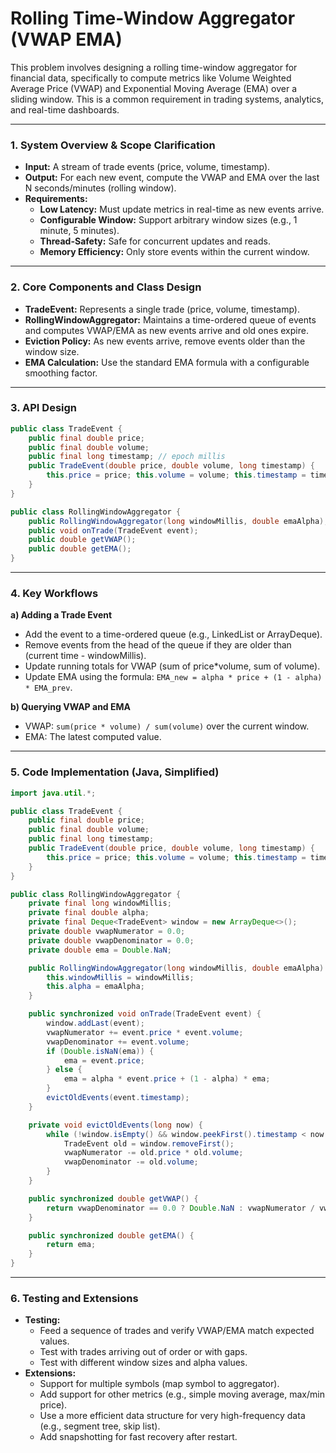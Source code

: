 # Rolling Time-Window Aggregator (VWAP EMA)

This problem involves designing a rolling time-window aggregator for financial data, specifically to compute metrics like Volume Weighted Average Price (VWAP) and Exponential Moving Average (EMA) over a sliding window. This is a common requirement in trading systems, analytics, and real-time dashboards.

---

### **1. System Overview & Scope Clarification**

- **Input:** A stream of trade events (price, volume, timestamp).
- **Output:** For each new event, compute the VWAP and EMA over the last N seconds/minutes (rolling window).
- **Requirements:**
    - **Low Latency:** Must update metrics in real-time as new events arrive.
    - **Configurable Window:** Support arbitrary window sizes (e.g., 1 minute, 5 minutes).
    - **Thread-Safety:** Safe for concurrent updates and reads.
    - **Memory Efficiency:** Only store events within the current window.

---

### **2. Core Components and Class Design**

- **TradeEvent:** Represents a single trade (price, volume, timestamp).
- **RollingWindowAggregator:** Maintains a time-ordered queue of events and computes VWAP/EMA as new events arrive and old ones expire.
- **Eviction Policy:** As new events arrive, remove events older than the window size.
- **EMA Calculation:** Use the standard EMA formula with a configurable smoothing factor.

---

### **3. API Design**

```java
public class TradeEvent {
    public final double price;
    public final double volume;
    public final long timestamp; // epoch millis
    public TradeEvent(double price, double volume, long timestamp) {
        this.price = price; this.volume = volume; this.timestamp = timestamp;
    }
}

public class RollingWindowAggregator {
    public RollingWindowAggregator(long windowMillis, double emaAlpha);
    public void onTrade(TradeEvent event);
    public double getVWAP();
    public double getEMA();
}
```

---

### **4. Key Workflows**

**a) Adding a Trade Event**
- Add the event to a time-ordered queue (e.g., LinkedList or ArrayDeque).
- Remove events from the head of the queue if they are older than (current time - windowMillis).
- Update running totals for VWAP (sum of price*volume, sum of volume).
- Update EMA using the formula: `EMA_new = alpha * price + (1 - alpha) * EMA_prev`.

**b) Querying VWAP and EMA**
- VWAP: `sum(price * volume) / sum(volume)` over the current window.
- EMA: The latest computed value.

---

### **5. Code Implementation (Java, Simplified)**

```java
import java.util.*;

public class TradeEvent {
    public final double price;
    public final double volume;
    public final long timestamp;
    public TradeEvent(double price, double volume, long timestamp) {
        this.price = price; this.volume = volume; this.timestamp = timestamp;
    }
}

public class RollingWindowAggregator {
    private final long windowMillis;
    private final double alpha;
    private final Deque<TradeEvent> window = new ArrayDeque<>();
    private double vwapNumerator = 0.0;
    private double vwapDenominator = 0.0;
    private double ema = Double.NaN;

    public RollingWindowAggregator(long windowMillis, double emaAlpha) {
        this.windowMillis = windowMillis;
        this.alpha = emaAlpha;
    }

    public synchronized void onTrade(TradeEvent event) {
        window.addLast(event);
        vwapNumerator += event.price * event.volume;
        vwapDenominator += event.volume;
        if (Double.isNaN(ema)) {
            ema = event.price;
        } else {
            ema = alpha * event.price + (1 - alpha) * ema;
        }
        evictOldEvents(event.timestamp);
    }

    private void evictOldEvents(long now) {
        while (!window.isEmpty() && window.peekFirst().timestamp < now - windowMillis) {
            TradeEvent old = window.removeFirst();
            vwapNumerator -= old.price * old.volume;
            vwapDenominator -= old.volume;
        }
    }

    public synchronized double getVWAP() {
        return vwapDenominator == 0.0 ? Double.NaN : vwapNumerator / vwapDenominator;
    }

    public synchronized double getEMA() {
        return ema;
    }
}
```

---

### **6. Testing and Extensions**

- **Testing:**
    - Feed a sequence of trades and verify VWAP/EMA match expected values.
    - Test with trades arriving out of order or with gaps.
    - Test with different window sizes and alpha values.
- **Extensions:**
    - Support for multiple symbols (map symbol to aggregator).
    - Add support for other metrics (e.g., simple moving average, max/min price).
    - Use a more efficient data structure for very high-frequency data (e.g., segment tree, skip list).
    - Add snapshotting for fast recovery after restart.
